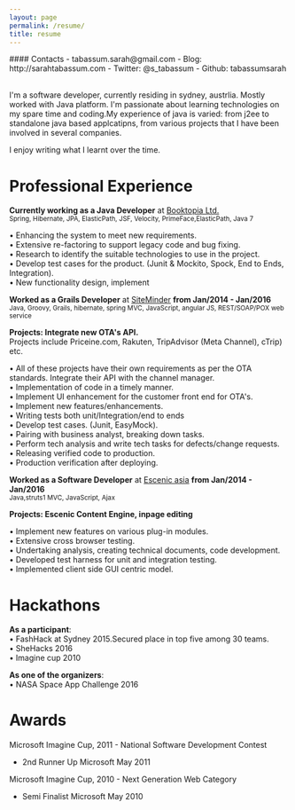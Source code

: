 ```yaml
---
layout: page
permalink: /resume/
title: resume
---
```


<!--

Here you add comments for yourself.
I like to have a list of stuff I'm focusing on.
For instance:
- taget an agile environment (no waterfall)
- developer OR team lead
- no front-end only roles (CSS & JavaScript) 

-->
<div class="article">
#### Contacts
- tabassum.sarah@gmail.com
- Blog: http://sarahtabassum.com
- Twitter: @s_tabassum
- Github: tabassumsarah
</div>
<br/>

I'm a software developer, currently residing in sydney, austrlia. Mostly worked with Java platform. I'm passionate about learning technologies on my spare time and coding.My experience of java is varied: from j2ee to standalone java based applcatipns, from various projects that I have been involved in several companies.

I enjoy writing what I learnt over the time.


<h1> Professional Experience </h1>

**Currently working as a Java Developer** at <a href="http://www.booktopia.com.au/" target="blank">Booktopia Ltd.</a>
<br/>
<sub>Spring, Hibernate, JPA, ElasticPath, JSF, Velocity, PrimeFace,ElasticPath, Java 7</sub>

•   Enhancing the system to meet new requirements.<br/>
•   Extensive re-factoring to support legacy code and bug fixing.<br/>
•   Research to identify the suitable technologies to use in the project.<br/>
•   Develop test cases for the product. (Junit & Mockito, Spock, End to Ends, Integration).<br/>
•   New functionality design, implement<br/>


**Worked as a Grails Developer** at <a href="http://www.siteminder.com/" target="blank">SiteMinder</a> **from Jan/2014 - Jan/2016**
<br/>
<sub>Java, Groovy, Grails, hibernate, spring MVC, JavaScript, angular JS, REST/SOAP/POX web service</sub>
<br/>

**Projects: Integrate new OTA's API.**<br/>
Projects include Priceine.com, Rakuten, TripAdvisor (Meta Channel), cTrip) etc.
<br/>


•   All of these projects have their own requirements as per the OTA <br/>standards. Integrate their API with the channel manager.<br/>
•   Implementation of code in a timely manner.<br/>
•   Implement UI enhancement for the customer front end for OTA's. <br/>
•   Implement new features/enhancements.<br/>
•   Writing tests both unit/Integration/end to ends<br/>
•   Develop test cases. (Junit, EasyMock).<br/>
•   Pairing with business analyst, breaking down tasks.<br/>
•   Perform tech analysis and write tech tasks for defects/change requests.<br/>
•   Releasing verified code to production. <br/>
•   Production verification after deploying. <br/>


**Worked as a Software Developer** at <a href="http://www.escenic.com/" target="blank">Escenic asia</a> **from Jan/2014 - Jan/2016**<br/>
<sub>Java,struts1 MVC, JavaScript, Ajax</sub>
</br>

**Projects: Escenic Content Engine, inpage editing**<br/>

•   Implement new features on various plug-in modules.<br/>
•   Extensive cross browser testing.<br/>
•   Undertaking analysis, creating technical documents, code development.<br/>
•   Developed test harness for unit and integration testing.<br/>
•   Implemented client side GUI centric model.<br/>


<h1> Hackathons</h1>

**As a participant**: </br>
•   FashHack at Sydney 2015.Secured place in top five among 30 teams.<br/>
•   SheHacks 2016<br/>
•   Imagine cup 2010<br/>

**As one of the organizers**: </br>
•   NASA Space App Challenge 2016

<h1> Awards</h1>

Microsoft Imagine Cup, 2011 - National Software Development Contest 
- 2nd Runner Up Microsoft May 2011

Microsoft Imagine Cup, 2010 - Next Generation Web Category 
- Semi Finalist Microsoft May 2010

